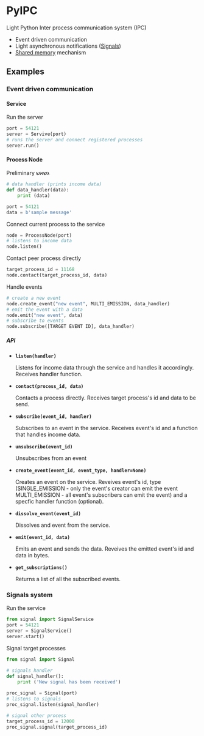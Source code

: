 # PyIPC
Light Python Inter process communication system (IPC)

* Event driven communication
* Light asynchronous notifications ([Signals](https://en.wikipedia.org/wiki/Signal_(IPC)))
* [Shared memory](https://en.wikipedia.org/wiki/Shared_memory) mechanism
## Examples
### Event driven communication
#### Service
Run the server
```Python
port = 54121
server = Servive(port)
# runs the server and connect registered processes
server.run()
```
#### Process Node
Preliminary גשאש
```Python
# data handler (prints income data)
def data_handler(data):
    print (data)

port = 54121
data = b'sample message'
```
Connect current process to the service
```Python
node = ProcessNode(port)
# listens to income data
node.listen()
```
Contact peer process directly
```Python
target_process_id = 11168
node.contact(target_process_id, data)
```
Handle events
```Python
# create a new event
node.create_event("new event", MULTI_EMISSION, data_handler)
# emit the event with a data
node.emit("new event", data)
# subscribe to events
node.subscribe([TARGET EVENT ID], data_handler)
```
##### API
* **`listen(handler)`**
    
    Listens for income data through the service and handles it accordingly. Receives handler function.

* **`contact(process_id, data)`**
    
    Contacts a process directly. Receives target process's id and data to be send.
    
* **`subscribe(event_id, handler)`**
    
    Subscribes to an event in the service. Receives event's id and a function that handles income data.
    
* **`unsubscribe(event_id)`**

    Unsubscribes from an event
    
* **`create_event(event_id, event_type, handler=None)`**

    Creates an event on the service. Reveives event's id, type (SINGLE_EMISSION - only the event's creator can emit the event
    MULTI_EMISSION - all event's subscribers can emit the event) and a specfic handler function (optional).

* **`dissolve_event(event_id)`**

    Dissolves and event from the service.

* **`emit(event_id, data)`**

    Emits an event and sends the data. Reveives the emitted event's id and data in bytes.

* **`get_subscriptions()`**

    Returns a list of all the subscribed events.
    
### Signals system
Run the service
```Python
from signal import SignalService
port = 54121
server = SignalService()
server.start()
```
Signal target processes
```Python
from signal import Signal

# signals handler
def signal_handler():
    print ('New signal has been received')
    
proc_signal = Signal(port)
# listens to signals
proc_signal.listen(signal_handler)

# signal other process
target_process_id = 12000
proc_signal.signal(target_process_id)
```
